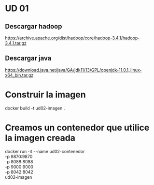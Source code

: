 # UD 01

## Descargar hadoop

https://archive.apache.org/dist/hadoop/core/hadoop-3.4.1/hadoop-3.4.1.tar.gz

## Descargar java

https://download.java.net/java/GA/jdk11/13/GPL/openjdk-11.0.1_linux-x64_bin.tar.gz

# Construir la imagen

docker build -t ud02-imagen .

# Creamos un contenedor que utilice la imagen creada

docker run -it --name ud02-contenedor \
 -p 9870:9870 \
 -p 8088:8088 \
 -p 9000:9000 \
 -p 8042:8042 \
 ud02-imagen
